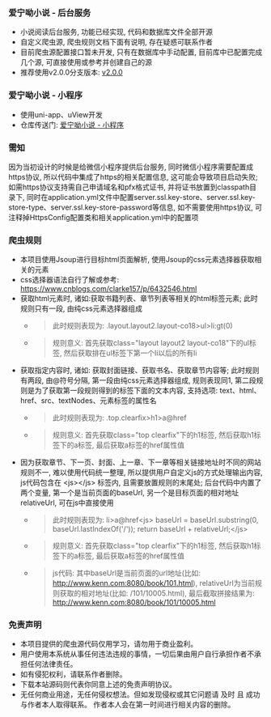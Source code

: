 ### 爱宁呦小说 - 后台服务
- 小说阅读后台服务, 功能已经实现, 代码和数据库文件全部开源
- 自定义爬虫源, 爬虫规则文档下面有说明, 存在疑惑可联系作者
- 目前爬虫源配置接口暂未开发, 只有在数据库中手动配置, 目前库中已配置完成几个源, 可直接使用或参考并创建自己的源
- 推荐使用v2.0.0分支版本: [v2.0.0](https://gitee.com/jun-kenn/ai-ning-book/tree/v2.0.0)

### 爱宁呦小说 - 小程序
- 使用uni-app、uView开发
- 仓库传送门: [爱宁呦小说 - 小程序](https://gitee.com/jun-kenn/ai-ning-book-ui.git)

### 需知
因为当初设计的时候是给微信小程序提供后台服务, 同时微信小程序需要配置成https协议, 所以代码中集成了https的相关配置信息, 这可能会导致项目启动失败; 
如需https协议支持需自己申请域名和pfx格式证书, 并将证书放置到classpath目录下, 同时在application.yml文件中配置server.ssl.key-store、server.ssl.key-store-type、server.ssl.key-store-password等信息, 
如不需要使用https协议, 可注释掉HttpsConfig配置类和相关application.yml中的配置项

### 爬虫规则
- 本项目使用Jsoup进行目标html页面解析, 使用Jsoup的css元素选择器获取相关的元素
- css选择器语法自行了解或参考: https://www.cnblogs.com/clarke157/p/6432546.html
- 获取html元素时, 诸如:获取书籍列表、章节列表等相关的html标签元素; 此时规则只有一段, 由纯css元素选择器组成 
  - > 此时规则表现为: .layout.layout2.layout-co18>ul>li:gt(0)
  - > 规则意义: 首先获取class="layout layout2 layout-co18"下的ul标签, 然后获取排在ul标签下第一个li以后的所有li
- 获取指定内容时, 诸如: 获取封面链接、获取书名、获取章节内容等; 此时规则有两段, 由@符号分隔, 第一段由纯css元素选择器组成, 规则表现同1, 第二段规则是为了获取第一段规则得到的标签下面的文本内容, 支持选项: text、html、href、src、textNodes、元素标签的属性名
  - > 此时规则表现为: .top.clearfix>h1>a@href
  - > 规则意义: 首先获取class="top clearfix"下的h1标签, 然后获取h1标签下的a标签, 最后获取a标签的href属性值
- 因为获取章节、下一页、封面、上一章、下一章等相关链接地址时不同的网站规则不一, 难以使用代码统一整理, 所以提供用户自定义js的方式处理输出内容, js代码包含在 &lt;js&gt;&lt;/js&gt; 标签内, 且需要放置规则的末尾处; 后台代码中内置了两个变量, 第一个是当前页面的baseUrl, 另一个是目标页面的相对地址relativeUrl, 可在js中直接使用
  - > 此时规则表现为: li>a@href&lt;js&gt; baseUrl = baseUrl.substring(0, baseUrl.lastIndexOf('/')); return baseUrl + relativeUrl;&lt;/js&gt;
  - > 规则意义: 首先获取class="top clearfix"下的h1标签, 然后获取h1标签下的a标签, 最后获取a标签的href属性值 
  - > js代码: 其中baseUrl是当前页面的url地址(比如: http://www.kenn.com:8080/book/101.html), relativeUrl为当前规则获取的相对地址(比如: /101/10005.html), 最后截取拼接结果为: http://www.kenn.com:8080/book/101/10005.html

### 免责声明
- 本项目提供的爬虫源代码仅用学习，请勿用于商业盈利。
- 用户使用本系统从事任何违法违规的事情，一切后果由用户自行承担作者不承担任何法律责任。
- 如有侵犯权利，请联系作者删除。
- 下载本站源码则代表你同意上述的免责声明协议。
- 无任何商业用途，无任何侵权想法。但如发现侵权或其它问题请 及时 且 成功 与作者本人取得联系。
  作者本人会在第一时间进行相关内容的删除。